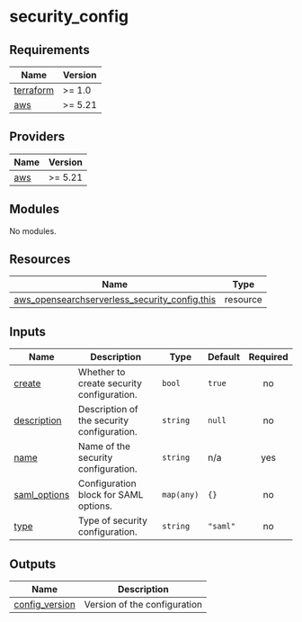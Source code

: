 # security_config

<!-- BEGINNING OF PRE-COMMIT-TERRAFORM DOCS HOOK -->
## Requirements

| Name | Version |
|------|---------|
| <a name="requirement_terraform"></a> [terraform](#requirement\_terraform) | >= 1.0 |
| <a name="requirement_aws"></a> [aws](#requirement\_aws) | >= 5.21 |

## Providers

| Name | Version |
|------|---------|
| <a name="provider_aws"></a> [aws](#provider\_aws) | >= 5.21 |

## Modules

No modules.

## Resources

| Name | Type |
|------|------|
| [aws_opensearchserverless_security_config.this](https://registry.terraform.io/providers/hashicorp/aws/latest/docs/resources/opensearchserverless_security_config) | resource |

## Inputs

| Name | Description | Type | Default | Required |
|------|-------------|------|---------|:--------:|
| <a name="input_create"></a> [create](#input\_create) | Whether to create security configuration. | `bool` | `true` | no |
| <a name="input_description"></a> [description](#input\_description) | Description of the security configuration. | `string` | `null` | no |
| <a name="input_name"></a> [name](#input\_name) | Name of the security configuration. | `string` | n/a | yes |
| <a name="input_saml_options"></a> [saml\_options](#input\_saml\_options) | Configuration block for SAML options. | `map(any)` | `{}` | no |
| <a name="input_type"></a> [type](#input\_type) | Type of security configuration. | `string` | `"saml"` | no |

## Outputs

| Name | Description |
|------|-------------|
| <a name="output_config_version"></a> [config\_version](#output\_config\_version) | Version of the configuration |
<!-- END OF PRE-COMMIT-TERRAFORM DOCS HOOK -->
